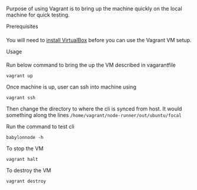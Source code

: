 Purpose of using Vagrant is to bring up the machine quickly on the local machine for quick testing.

Prerequisites
####
You will need to [install VirtualBox](https://www.virtualbox.org/wiki/Downloads) before you can use the Vagrant VM setup.

Usage
#### 
Run below command to bring the up the VM described in vagarantfile

```
vagrant up
```

Once machine is up, user can ssh into machine using

```
vagrant ssh
```

Then change the directory to where the cli is synced from host. It would something along the lines
`/home/vagrant/node-runner/out/ubuntu/focal`

Run the command to test cli 

```
babylonnode -h
```

To stop the VM

```shell script
vagrant halt

```

To destroy the VM

```shell script
vagrant destroy
```
